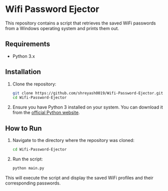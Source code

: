 # Wifi Password Ejector

This repository contains a script that retrieves the saved WiFi passwords from a Windows operating system and prints them out.

## Requirements

- Python 3.x

## Installation

1. Clone the repository:
    ```bash
    git clone https://github.com/shreyash0019/Wifi-Password-Ejector.git
    cd Wifi-Password-Ejector
    ```

2. Ensure you have Python 3 installed on your system. You can download it from the [official Python website](https://www.python.org/downloads/).

## How to Run

1. Navigate to the directory where the repository was cloned:
    ```bash
    cd Wifi-Password-Ejector
    ```

2. Run the script:
    ```bash
    python main.py
    ```

This will execute the script and display the saved WiFi profiles and their corresponding passwords.

